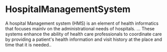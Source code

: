 # HospitalManagementSystem
A hospital Management system (HMS) is an element of health informatics that focuses mainlv on the administrational needs of hospitals. ... These systems enhance the ability of health care professionals to coordinate care by providing a patient's health information and visit history at the place and time that it is needed..
